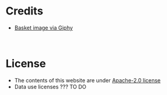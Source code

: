 # Credits

- [Basket image via Giphy](https://giphy.com/gifs/drexeldragons-basketball-drexel-women-7T2OUItNevQ8PzJ2fz)


<br />

# License

- The contents of this website are under [Apache-2.0 license](https://raw.githubusercontent.com/ECMWFCode4Earth/tales-of-drought/master/LICENSE)
- Data use licenses ??? TO DO